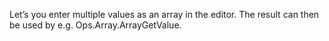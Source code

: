 Let’s you enter multiple values as an array in the editor. The result can then be used by e.g. Ops.Array.ArrayGetValue.
